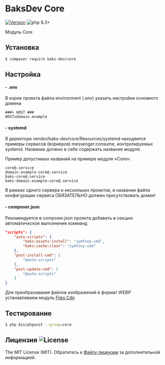 # BaksDev Core

[![Version](https://img.shields.io/badge/version-7.1.116-blue)](https://github.com/baks-dev/core/releases)
![php 8.3+](https://img.shields.io/badge/php-min%208.3-red.svg)

Модуль Core

## Установка

``` bash
$ composer require baks-dev/core
```

## Настройка

#### - .env

В корне проекта файла environment (.env) указать настройки основного домена

``` dotenv
###> HOST ###
HOST=domain.example
```

#### - systemd

В директори vendor/baks-dev/core/Resources/systemd находяится примеры сервисов (воркеров) messenger:consume,
контролируемых systemd. Название должно в себе содержать название модуля.

Пример допустимых названий на примере модуля «Core»:

``` text
core@.service
domain.example-core@.service
baks-core@.service
baks-domain.example-core@.service
```

В рамках одного сервера и нескольких проектов, в названии файла конфигурации сервиса ОБЯЗАТЕЛЬНО должен присутствовать
домен!

#### - composer.json

Рекомендуется в composer.json проекта добавить в секцию автоматическое выполнение комманд

``` json
"scripts": {
    "auto-scripts": {
        "baks:assets:install": "symfony-cmd",
        "baks:cache:clear": "symfony-cmd"
    },
    "post-install-cmd": [
        "@auto-scripts"
    ],
    "post-update-cmd": [
        "@auto-scripts"
    ]
}
```


Для преобразования файлов изображений в формат WEBP устанавливаем
модуль [Files Cdn](https://github.com/baks-dev/files-cdn)

## Тестирование

``` bash
$ php bin/phpunit --group=core
```

## Лицензия ![License](https://img.shields.io/badge/MIT-green)

The MIT License (MIT). Обратитесь к [Файлу лицензии](LICENSE.md) за дополнительной информацией.
